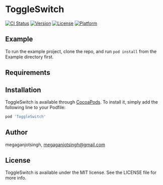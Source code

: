 # ToggleSwitch

[![CI Status](https://img.shields.io/travis/megaganjotsingh/ToggleSwitch.svg?style=flat)](https://travis-ci.org/megaganjotsingh/ToggleSwitch)
[![Version](https://img.shields.io/cocoapods/v/ToggleSwitch.svg?style=flat)](https://cocoapods.org/pods/ToggleSwitch)
[![License](https://img.shields.io/cocoapods/l/ToggleSwitch.svg?style=flat)](https://cocoapods.org/pods/ToggleSwitch)
[![Platform](https://img.shields.io/cocoapods/p/ToggleSwitch.svg?style=flat)](https://cocoapods.org/pods/ToggleSwitch)

## Example

To run the example project, clone the repo, and run `pod install` from the Example directory first.

## Requirements

## Installation

ToggleSwitch is available through [CocoaPods](https://cocoapods.org). To install
it, simply add the following line to your Podfile:

```ruby
pod 'ToggleSwitch'
```

## Author

megaganjotsingh, megaganjotsingh@gmail.com

## License

ToggleSwitch is available under the MIT license. See the LICENSE file for more info.
